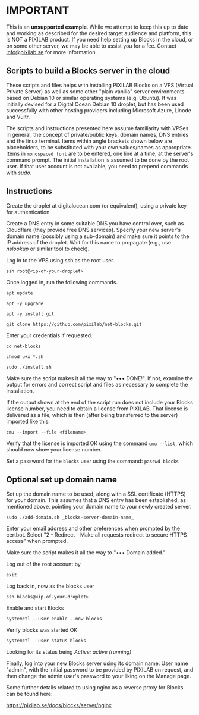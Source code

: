 # IMPORTANT

This is an **unsupported example**. While we attempt to keep this up to date and working as described for the desired target audience and platform, this is NOT a PIXILAB product. If you need help setting up Blocks in the cloud, or on some other server, we may be able to assist you for a fee. Contact info@pixilab.se for more information.

## Scripts to build a Blocks server in the cloud

These scripts and files helps with installing PIXILAB Blocks on a VPS (Virtual Private Server) as well as some other "plain vanilla" server environments based on Debian 10 or similar operating systems (e.g. Ubuntu). It was initially devised for a Digital Ocean Debian 10 droplet, but has been used successfully with other hosting providers including Microsoft Azure, Linode and Vultr.

The scripts and instructions presented here assume familiarity with VPSes in general, the concept of private/public keys, domain names, DNS entries and the linux terminal. Items within angle brackets shown below are placeholders, to be substituted with your own values/names as appropriate. Items in `monospaced font` are to be entered, one line at a time, at the server's command prompt. The initial installation is assumed to be done by the root user. If that user account is not available, you need to prepend  commands with *sudo*.

## Instructions
Create the droplet at digitalocean.com (or equivalent), using a private key for authentication.

Create a DNS entry in some suitable DNS you have control over, such as Cloudflare (they provide free DNS services). Specify your new server's domain name (possibly using a sub-domain) and make sure it points to the IP address of the droplet. Wait for this name to propagate (e.g., use *nslookup* or similar tool to check).

Log in to the VPS using ssh as the root user.

`ssh root@<ip-of-your-droplet>`

Once logged in, run the following commands.

`apt update`

`apt -y upgrade`

`apt -y install git`

`git clone https://github.com/pixilab/net-blocks.git`

Enter your credentials if requested.

`cd net-blocks`

`chmod u+x *.sh`

`sudo ./install.sh`

Make sure the script makes it all the way to "••• DONE!". If not, examine the output for errors and correct script and files as necessary to complete the installation.

If the output shown at the end of the script run does not include your Blocks license number, you need to obtain a license from PIXILAB. That license is delivered as a file, which is then (after being transferred to the server) imported like this:

`cmu --import --file <filename>`

Verify that the license is imported OK using the command `cmu --list`, which should now show your license number.

Set a password for the `blocks` user using the command:
`passwd blocks`

## Optional set up domain name
Set up the domain name to be used, along with a SSL certificate (HTTPS) for your domain. This assumes that a DNS entry has been established, as mentioned above, pointing your domain name to your newly created server.

`sudo ./add-domain.sh _blocks-server-domain-name_`

Enter your email address and other preferences when prompted by the certbot. Select "2 - Redirect - Make all requests redirect to secure HTTPS access" when prompted.

Make sure the script makes it all the way to "••• Domain added."

Log out of the root account by

`exit`

Log back in, now as the blocks user

`ssh blocks@<ip-of-your-droplet>`

Enable and start Blocks

`systemctl --user enable --now blocks`

Verify blocks was started OK

`systemctl --user status blocks`

Looking for its status being _Active: active (running)_

Finally, log into your new Blocks server using its domain name. User name "admin", with the initial password to be provided by PIXILAB on request, and then change the admin user's password to your liking on the Manage page.

Some further details related to using nginx as a reverse proxy for Blocks can be found here:

https://pixilab.se/docs/blocks/server/nginx
